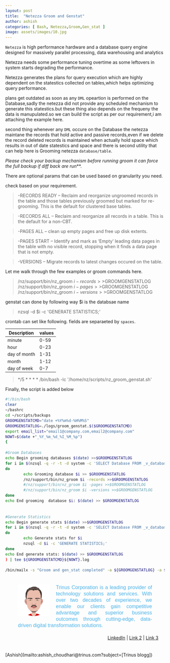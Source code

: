 ```yaml
---
layout: post
title:  "Netezza Groom and Genstat"
author: ashish
categories: [ Bash, Netezza,Groom,Gen_stat ]
image: assets/images/10.jpg
---
```

`Netezza` is high performance hardware and a database query engine designed for massively parallel processing, data warehousing and analytics

Netezza needs some performance tuning overtime as some leftovers in system starts degrading the performance.

Netezza generates the plans for query execution which are highly dependent on the statestics collected on tables,which helps optimizing query performance.

plans get outdated as soon as any `DML` opeartion is performed on the Database,sadly the netezza did not provide any scheduled mechanism to generate this statestics.but these thing also depends on the frequeny the data is manupulated.so we can build the script as per our requirement,i am attaching the example here.

second thing whenever any `DML` occure on the Database the netezza maintane the records that hold active and passive records,even if we delete the record deleted records is maintained when actually hold space which results in out of date statestics and space and there is second utility that can help here is Grooming netezza `database/table`.

 _Please check your backup mechanism before running groom it can force the full backup if diff back are run_**.

There are optional params that can be used based on granularity you need.

check based on your requirement.

>-RECORDS READY – Reclaim and reorganize ungroomed records in the table and those tables previously groomed but marked for re-grooming. This is the default for clustered base tables.

>-RECORDS ALL – Reclaim and reorganize all records in a table. This is the default for a non-CBT.

>-PAGES ALL – clean up empty pages and free up disk extents.

>-PAGES START – Identify and mark as ‘Empty’ leading data pages in the table with no visible record, stopping when it finds a data page that is not empty.

>-VERSIONS – Migrate records to latest changes occured on the table.

Let me walk through the few examples or groom commands here.

>/nz/support/bin/nz_groom $i -records >>$GROOMGENSTATLOG
>/nz/support/bin/nz_groom $i -pages >>$GROOMGENSTATLOG
>/nz/support/bin/nz_groom $i -versions >>$GROOMGENSTATLOG

genstat can done by following way $i is the databsae name

>nzsql -d $i -c 'GENERATE STATISTICS;'

crontab can set like following.
fields are separaeted by `spaces`.

Description  	| values 	
---	| ---	
minute       	| 0-59   	
hour         	| 0-23   	
day of month 	| 1-31   	
month        	| 1-12   	
day of week  	| 0-7    	

> */5 * * * * /bin/bash -lc '/home/nz/scripts/nz_groom_genstat.sh'


Finally, the script is added below

```sh
#!/bin/bash
clear
~/bashrc
cd ~/scripts/backups
GROOMGENSTATCMD="date +%Y%m%d-%H%M%S"
GROOMGENSTATLOG=./logs/groom_genstat.$($GROOMGENSTATCMD)
export email_list="email1@company.com,email2@company.com"
NOWT=$(date +"_%Y_%m_%d_%I_%M_%p")
{

#Groom Databases
echo Begin grooming databases $(date) >>$GROOMGENSTATLOG
for i in $(nzsql -q -r -t -d system -c 'SELECT Database FROM _v_database WHERE Database NOT LIKE '%STG%' AND Database NOT LIKE '%DEV%';')
do
        echo Grooming database $i >> $GROOMGENSTATLOG
        /nz/support/bin/nz_groom $i -records >>$GROOMGENSTATLOG
        #/nz/support/bin/nz_groom $i -pages >>$GROOMGENSTATLOG
        #/nz/support/bin/nz_groom $i -versions >>$GROOMGENSTATLOG
done
echo End grooming  database $i: $(date) >> $GROOMGENSTATLOG


#Generate Statistics
echo Begin generate stats $(date) >>$GROOMGENSTATLOG
for i in $(nzsql -q -r -t -d system -c 'SELECT Database FROM _v_database WHERE Database NOT LIKE '%STG%' AND Database NOT LIKE '%DEV%';')
do
        echo Generate stats for $i
        nzsql -d $i -c 'GENERATE STATISTICS;'
done
echo End generate stats: $(date) >> $GROOMGENSTATLOG
) | tee ${GROOMGENSTATCMD}${NOWT}.log

/bin/mailx -s "Groom and gen_stat completed" -a ${GROOMGENSTATLOG} -a ${GROOMGENSTATCMD}${NOWT}.log $email_list 



```
<div style="Margin:20px;">
            <img src="/assets/images/avatar_ashish.jpg" align="left" width="100" height="100" border="0" style="Margin:0 20px 20px 20px; background:#E79851;" />
            <p style="Margin:10px 20px 20px 20px; font:16px/1.25 sans-serif; color:#4CB3E8; text-align:justify;">
               Trinus Corporation is a leading provider of technology solutions and services. With over two decades of experience, we enable our clients gain competitive advantage and superior business outcomes through cutting-edge, data-driven digital transformation solutions.
            <p align="right">
              <a href="linkedin.com/in/mannara-technologies-recruitment-team-1947495b">LinkedIn</a> |
              <a href="#">Link 2</a> |
              <a href="#">Link 3</a>
              <br><br>
            </p>
			</p>
</div>
[Ashish](mailto:ashish_choudhari@trinus.com?subject=[Trinus blogg])